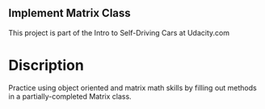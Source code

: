 ## Implement Matrix Class

This project is part of the Intro to Self-Driving Cars at Udacity.com

# Discription

Practice using object oriented and matrix math skills by filling out methods in a partially-completed Matrix class.
